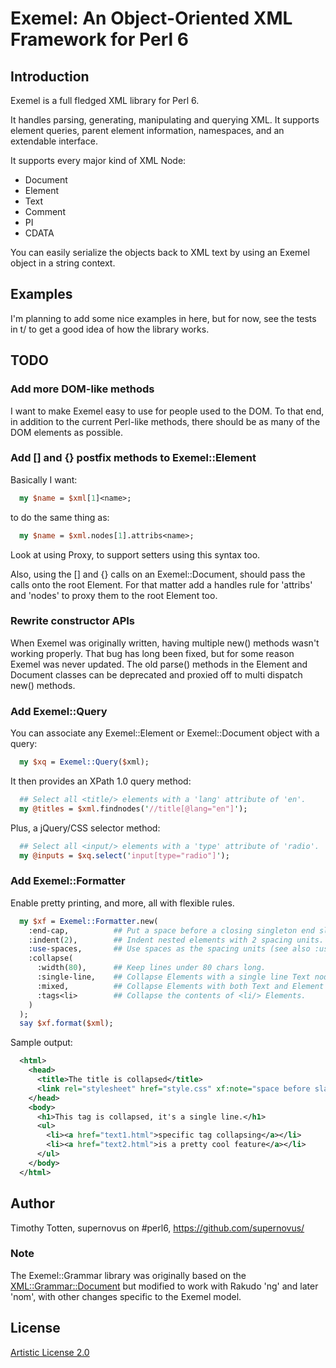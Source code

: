 # Exemel: An Object-Oriented XML Framework for Perl 6

## Introduction

Exemel is a full fledged XML library for Perl 6.

It handles parsing, generating, manipulating and querying XML.
It supports element queries, parent element information, namespaces,
and an extendable interface.

It supports every major kind of XML Node:

 * Document
 * Element
 * Text
 * Comment
 * PI
 * CDATA

You can easily serialize the objects back to XML text by using an Exemel 
object in a string context.

## Examples

I'm planning to add some nice examples in here, but for now, 
see the tests in t/ to get a good idea of how the library works.

## TODO

### Add more DOM-like methods

I want to make Exemel easy to use for people used to the DOM.
To that end, in addition to the current Perl-like methods, there should be
as many of the DOM elements as possible.

### Add [] and {} postfix methods to Exemel::Element

Basically I want:

```perl
  my $name = $xml[1]<name>;
```

to do the same thing as:

```perl
  my $name = $xml.nodes[1].attribs<name>;
```

Look at using Proxy, to support setters using this syntax too.

Also, using the [] and {} calls on an Exemel::Document, should pass the
calls onto the root Element. For that matter add a handles rule for
'attribs' and 'nodes' to proxy them to the root Element too.

### Rewrite constructor APIs

When Exemel was originally written, having multiple new() methods wasn't
working properly. That bug has long been fixed, but for some reason Exemel
was never updated. The old parse() methods in the Element and Document 
classes can be deprecated and proxied off to multi dispatch new() methods.

### Add Exemel::Query

You can associate any Exemel::Element or Exemel::Document object with a query:

```perl
  my $xq = Exemel::Query($xml);
```

It then provides an XPath 1.0 query method:

```perl
  ## Select all <title/> elements with a 'lang' attribute of 'en'.
  my @titles = $xml.findnodes('//title[@lang="en"]');
```

Plus, a jQuery/CSS selector method:

```perl
  ## Select all <input/> elements with a 'type' attribute of 'radio'.
  my @inputs = $xq.select('input[type="radio"]');
```

### Add Exemel::Formatter

Enable pretty printing, and more, all with flexible rules.

```perl
  my $xf = Exemel::Formatter.new(
    :end-cap,          ## Put a space before a closing singleton end slash.
    :indent(2),        ## Indent nested elements with 2 spacing units.
    :use-spaces,       ## Use spaces as the spacing units (see also :use-tabs)
    :collapse(         
      :width(80),      ## Keep lines under 80 chars long.
      :single-line,    ## Collapse Elements with a single line Text node.
      :mixed,          ## Collapse Elements with both Text and Element nodes.
      :tags<li>        ## Collapse the contents of <li/> Elements.
    )
  );
  say $xf.format($xml);
```

Sample output:

```xml
  <html>
    <head>
      <title>The title is collapsed</title>
      <link rel="stylesheet" href="style.css" xf:note="space before slash" />
    </head>
    <body>
      <h1>This tag is collapsed, it's a single line.</h1>
      <ul>
        <li><a href="text1.html">specific tag collapsing</a></li>
        <li><a href="text2.html">is a pretty cool feature</a></li>
      </ul>
    </body>
  </html>
```

## Author

Timothy Totten, supernovus on #perl6, https://github.com/supernovus/

### Note

The Exemel::Grammar library was originally based on the 
[XML::Grammar::Document](http://github.com/krunen/xml) 
but modified to work with Rakudo 'ng' and later 'nom', 
with other changes specific to the Exemel model.

## License

[Artistic License 2.0](http://www.perlfoundation.org/artistic_license_2_0)

